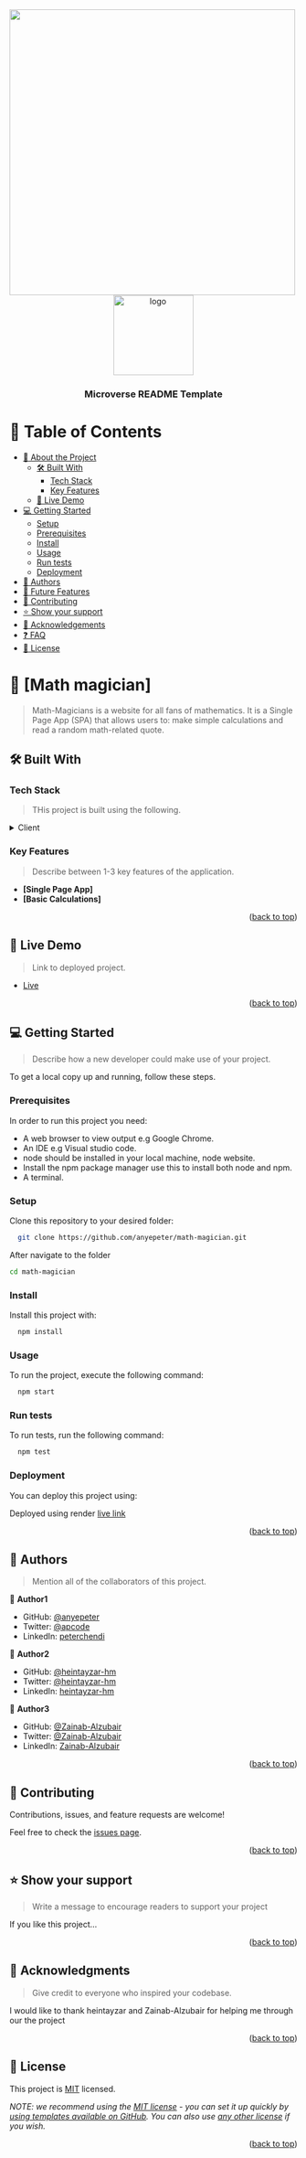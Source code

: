 <img width="500" src="https://media.giphy.com/media/a4qc93dci4GQkHz6CY/giphy.gif">

<!--
HOW TO USE:
This is an example of how you may give instructions on setting up your project locally.

Modify this file to match your project and remove sections that don't apply.

REQUIRED SECTIONS:
- Table of Contents
- About the Project
  - Built With
  - Live Demo
- Getting Started
- Authors
- Future Features
- Contributing
- Show your support
- Acknowledgements
- License

After you're finished please remove all the comments and instructions!
-->

<div align="center">

  <img src="murple_logo.png" alt="logo" width="140"  height="auto" />
  <br/>

  <h3><b>Microverse README Template</b></h3>

</div>

<!-- TABLE OF CONTENTS -->

# 📗 Table of Contents

- [📖 About the Project](#about-project)
  - [🛠 Built With](#built-with)
    - [Tech Stack](#tech-stack)
    - [Key Features](#key-features)
  - [🚀 Live Demo](#live-demo)
- [💻 Getting Started](#getting-started)
  - [Setup](#setup)
  - [Prerequisites](#prerequisites)
  - [Install](#install)
  - [Usage](#usage)
  - [Run tests](#run-tests)
  - [Deployment](#triangular_flag_on_post-deployment)
- [👥 Authors](#authors)
- [🔭 Future Features](#future-features)
- [🤝 Contributing](#contributing)
- [⭐️ Show your support](#support)
- [🙏 Acknowledgements](#acknowledgements)
- [❓ FAQ](#faq)
- [📝 License](#license)

<!-- PROJECT DESCRIPTION -->

# 📖 [Math magician] <a name="about-project"></a>

> Math-Magicians is a website for all fans of mathematics. It is a Single Page App (SPA) that allows users to: make simple calculations and read a random math-related quote.



## 🛠 Built With <a name="built-with"></a>

### Tech Stack <a name="tech-stack"></a>

> THis project is built using the following.

<details>
  <summary>Client</summary>
  <ul>
    <li><a href="https://reactjs.org/">React.js</a></li>
  </ul>
</details>



<!-- Features -->

### Key Features <a name="key-features"></a>

> Describe between 1-3 key features of the application.

- **[Single Page App]**
- **[Basic Calculations]**


<p align="right">(<a href="#readme-top">back to top</a>)</p>

<!-- LIVE DEMO -->

## 🚀 Live Demo <a name="live-demo"></a>

> Link to  deployed project.

- [Live](https://math-0t59.onrender.com)

<p align="right">(<a href="#readme-top">back to top</a>)</p>

<!-- GETTING STARTED -->

## 💻 Getting Started <a name="getting-started"></a>

> Describe how a new developer could make use of your project.

To get a local copy up and running, follow these steps.

### Prerequisites

In order to run this project you need:

- A web browser to view output e.g Google Chrome.
- An IDE e.g Visual studio code.
- node should be installed in your local machine, node website.
- Install the npm package manager use this to install both node and npm.
- A terminal.

<!--
Example command:

```sh
 gem install rails
```
 -->

### Setup

Clone this repository to your desired folder:

```sh
  git clone https://github.com/anyepeter/math-magician.git
```
After navigate to the folder

```sh
cd math-magician
```

### Install

Install this project with:


```sh
  npm install
```

### Usage

To run the project, execute the following command:



```sh
  npm start
```

### Run tests

To run tests, run the following command:


```sh
  npm test
```

### Deployment

You can deploy this project using:

Deployed using render
[live link](https://math-0t59.onrender.com)
<p align="right">(<a href="#readme-top">back to top</a>)</p>

<!-- AUTHORS -->

## 👥 Authors <a name="authors"></a>

> Mention all of the collaborators of this project.

👤 **Author1**

- GitHub: [@anyepeter](https://github.com/githubhandle)
- Twitter: [@apcode](https://twitter.com/twitterhandle)
- LinkedIn: [peterchendi](https://linkedin.com/in/linkedinhandle)

👤 **Author2**

- GitHub: [@heintayzar-hm](https://github.com/githubhandle)
- Twitter: [@heintayzar-hm](https://twitter.com/twitterhandle)
- LinkedIn: [heintayzar-hm](https://linkedin.com/in/linkedinhandle)

👤 **Author3**

- GitHub: [@Zainab-Alzubair](https://github.com/githubhandle)
- Twitter: [@Zainab-Alzubair](https://twitter.com/twitterhandle)
- LinkedIn: [Zainab-Alzubair](https://linkedin.com/in/linkedinhandle)


<p align="right">(<a href="#readme-top">back to top</a>)</p>



<!-- CONTRIBUTING -->

## 🤝 Contributing <a name="contributing"></a>

Contributions, issues, and feature requests are welcome!

Feel free to check the [issues page](../../issues/).

<p align="right">(<a href="#readme-top">back to top</a>)</p>

<!-- SUPPORT -->

## ⭐️ Show your support <a name="support"></a>

> Write a message to encourage readers to support your project

If you like this project...

<p align="right">(<a href="#readme-top">back to top</a>)</p>

<!-- ACKNOWLEDGEMENTS -->

## 🙏 Acknowledgments <a name="acknowledgements"></a>

> Give credit to everyone who inspired your codebase.

I would like to thank heintayzar and Zainab-Alzubair for helping me through our the project 

<p align="right">(<a href="#readme-top">back to top</a>)</p>

<!-- FAQ (optional) -->

<!-- LICENSE -->

## 📝 License <a name="license"></a>

This project is [MIT](./LICENSE) licensed.

_NOTE: we recommend using the [MIT license](https://choosealicense.com/licenses/mit/) - you can set it up quickly by [using templates available on GitHub](https://docs.github.com/en/communities/setting-up-your-project-for-healthy-contributions/adding-a-license-to-a-repository). You can also use [any other license](https://choosealicense.com/licenses/) if you wish._

<p align="right">(<a href="#readme-top">back to top</a>)</p>
